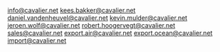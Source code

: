  info@cavalier.net
 kees.bakker@cavalier.net
 daniel.vandenheuvel@cavalier.net
  kevin.mulder@cavalier.net
  jeroen.wolf@cavalier.net
  robert.hoogervegt@cavalier.net
  sales@cavalier.net
  export.air@cavalier.net 
  export.ocean@cavalier.net 
  import@cavalier.net
